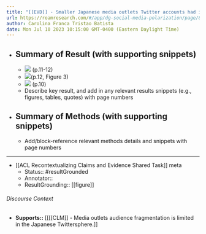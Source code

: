```yaml
---
title: "[[EVD]] - Smaller Japanese media outlets Twitter accounts had ideologically distinctive followers and were mainly isolated in the network. - [[@kobayashiNewsAudienceFragmentation2019]]"
url: https://roamresearch.com/#/app/dg-social-media-polarization/page/85I3FMzkf
author: Carolina Franca Tristao Batista
date: Mon Jul 10 2023 10:15:00 GMT-0400 (Eastern Daylight Time)
---
```


- ## Summary of Result (with supporting snippets)
    - ![](https://firebasestorage.googleapis.com/v0/b/firescript-577a2.appspot.com/o/imgs%2Fapp%2Fdg-social-media-polarization%2Ft_AeFPIA_T.png?alt=media&token=660564bf-56aa-4b1a-b9da-4241effe6671) (p.11-12)
    - ![](https://firebasestorage.googleapis.com/v0/b/firescript-577a2.appspot.com/o/imgs%2Fapp%2Fdg-social-media-polarization%2Ffuig1eCOQU.09.16%20AM.png?alt=media&token=a025a4ec-57f3-4b08-aa0d-77edadb83c6b)(p.12, Figure 3)
    - ![](https://firebasestorage.googleapis.com/v0/b/firescript-577a2.appspot.com/o/imgs%2Fapp%2Fdg-social-media-polarization%2FK5gsXqc_Go.28.13%20AM.png?alt=media&token=ca0e989e-424c-414b-a93d-c134daa0b9fd) (p.10)
    - Describe key result, and add in any relevant results snippets (e.g., figures, tables, quotes) with page numbers
- ## Summary of Methods (with supporting snippets)
    - Add/block-reference relevant methods details and snippets with page numbers
- ---
- [[ACL Recontextualizing Claims and Evidence Shared Task]] meta
    - Status:: #resultGrounded
    - Annotator::
    - ResultGrounding:: [[figure]]

###### Discourse Context

- **Supports::** [[[[CLM]] - Media outlets audience fragmentation is limited in the Japanese Twittersphere.]]
